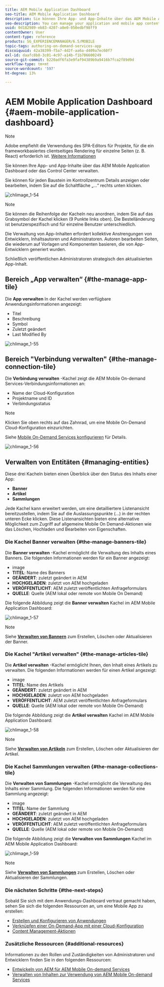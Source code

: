 ```yaml
---
title: AEM Mobile Application Dashboard
seo-title: AEM Mobile Application Dashboard
description: Sie können Ihre App- und App-Inhalte über das AEM Mobile Application Dashboard oder das Control Center verwalten. Auf dieser Seite erfahren Sie mehr.
seo-description: You can manage your application and mobile app content from AEM Mobile Application Dashboard or the Control Center. Follow this page to learn more.
uuid: 0d182989-eb83-4207-a8e0-050edbf98ff9
contentOwner: User
content-type: reference
products: SG_EXPERIENCEMANAGER/6.5/MOBILE
topic-tags: authoring-on-demand-services-app
discoiquuid: 42a38399-f5a7-4d2f-aa6a-d409a7ec60f7
exl-id: daafc8b8-3c01-4c97-a14b-f1b706600249
source-git-commit: b220adf6fa3e9faf94389b9a9416b7fca2f89d9d
workflow-type: tm+mt
source-wordcount: '597'
ht-degree: 13%

---
```


# AEM Mobile Application Dashboard {#aem-mobile-application-dashboard}

>[!NOTE]
>
>Adobe empfiehlt die Verwendung des SPA-Editors für Projekte, für die ein frameworkbasiertes clientseitiges Rendering für einzelne Seiten (z. B. React) erforderlich ist. [Weitere Informationen](/help/sites-developing/spa-overview.md)

Sie können Ihre App- und App-Inhalte über das AEM Mobile Application Dashboard oder das Control Center verwalten.

Sie können für jeden Baustein im Kontrollzentrum Details anzeigen oder bearbeiten, indem Sie auf die Schaltfläche „…“ rechts unten klicken.

![chlimage_1-54](assets/chlimage_1-54.png)

>[!NOTE]
>
>Sie können die Reihenfolge der Kacheln neu anordnen, indem Sie auf das Grabsymbol der Kachel klicken (9 Punkte links oben). Die Bestelländerung ist benutzerspezifisch und für einzelne Benutzer unterschiedlich.

Die Verwaltung von App-Inhalten erfordert kollektive Anstrengungen von Entwicklern, Inhaltsautoren und Administratoren. Autoren bearbeiten Seiten, die wiederum auf Vorlagen und Komponenten basieren, die von App-Entwicklern generiert wurden.

Schließlich veröffentlichen Administratoren strategisch den aktualisierten App-Inhalt.

## Bereich „App verwalten“ {#the-manage-app-tile}

Die **App verwalten** In der Kachel werden verfügbare Anwendungsinformationen angezeigt:

* Titel
* Beschreibung
* Symbol
* Zuletzt geändert
* Last Modified By

![chlimage_1-55](assets/chlimage_1-55.png)

## Bereich &quot;Verbindung verwalten&quot; {#the-manage-connection-tile}

Die **Verbindung verwalten** -Kachel zeigt die AEM Mobile On-demand Services-Verbindungsinformationen an:

* Name der Cloud-Konfiguration
* Projektname und ID
* Verbindungsstatus

>[!NOTE]
>
>Klicken Sie oben rechts auf das Zahnrad, um eine Mobile On-Demand Cloud-Konfiguration einzurichten.
>
>Siehe [Mobile On-Demand Services konfigurieren](/help/mobile/mobile-on-demand-associating-an-on-demand-app-to-cloud-configuration.md) für Details.

![chlimage_1-56](assets/chlimage_1-56.png)

## Verwalten von Entitäten {#managing-entities}

Diese drei Kacheln bieten einen Überblick über den Status des Inhalts einer App:

* **Banner**
* **Artikel**
* **Sammlungen**

Jede Kachel kann erweitert werden, um eine detailliertere Listenansicht bereitzustellen, indem Sie auf die Auslassungspunkte (...) in der rechten unteren Ecke klicken. Diese Listenansichten bieten eine alternative Möglichkeit zum Zugriff auf allgemeine Mobile On Demand-Aktionen wie das Löschen, Hochladen und Bearbeiten von Eigenschaften.

### Die Kachel Banner verwalten {#the-manage-banners-tile}

Die **Banner verwalten** -Kachel ermöglicht die Verwaltung des Inhalts eines Banners. Die folgenden Informationen werden für ein Banner angezeigt:

* image
* **TITEL**: Name des Banners
* **GEÄNDERT**: zuletzt geändert in AEM
* **HOCHGELADEN**: zuletzt von AEM hochgeladen
* **VERÖFFENTLICHT**: AEM zuletzt veröffentlichten Anfrageformulars
* **QUELLE**: Quelle (AEM lokal oder remote von Mobile On Demand)

Die folgende Abbildung zeigt die **Banner verwalten** Kachel im AEM Mobile Application Dashboard:

![chlimage_1-57](assets/chlimage_1-57.png)

>[!NOTE]
>
>Siehe **[Verwalten von Bannern](/help/mobile/mobile-on-demand-managing-banners.md)** zum Erstellen, Löschen oder Aktualisieren der Banner.

### Die Kachel &quot;Artikel verwalten&quot; {#the-manage-articles-tile}

Die **Artikel verwalten** -Kachel ermöglicht Ihnen, den Inhalt eines Artikels zu verwalten. Die folgenden Informationen werden für einen Artikel angezeigt:

* image
* **TITEL**: Name des Artikels
* **GEÄNDERT**: zuletzt geändert in AEM
* **HOCHGELADEN**: zuletzt von AEM hochgeladen
* **VERÖFFENTLICHT**: AEM zuletzt veröffentlichten Anfrageformulars
* **QUELLE**: Quelle (AEM lokal oder remote von Mobile On-Demand)

Die folgende Abbildung zeigt die **Artikel verwalten** Kachel im AEM Mobile Application Dashboard:

![chlimage_1-58](assets/chlimage_1-58.png)

>[!NOTE]
>
>Siehe [**Verwalten von Artikeln**](/help/mobile/mobile-on-demand-managing-articles.md) zum Erstellen, Löschen oder Aktualisieren der Artikel.

### Die Kachel Sammlungen verwalten {#the-manage-collections-tile}

Die **Verwalten von Sammlungen** -Kachel ermöglicht die Verwaltung des Inhalts einer Sammlung. Die folgenden Informationen werden für eine Sammlung angezeigt:

* image
* **TITEL**: Name der Sammlung
* **GEÄNDERT**: zuletzt geändert in AEM
* **HOCHGELADEN**: zuletzt von AEM hochgeladen
* **VERÖFFENTLICHT**: AEM zuletzt veröffentlichten Anfrageformulars
* **QUELLE**: Quelle (AEM lokal oder remote von Mobile On-Demand)

Die folgende Abbildung zeigt die **Verwalten von Sammlungen** Kachel im AEM Mobile Application Dashboard:

![chlimage_1-59](assets/chlimage_1-59.png)

>[!NOTE]
>
>Siehe **[Verwalten von Sammlungen](/help/mobile/mobile-on-demand-managing-collections.md)** zum Erstellen, Löschen oder Aktualisieren der Sammlungen.

### Die nächsten Schritte {#the-next-steps}

Sobald Sie sich mit dem Anwendungs-Dashboard vertraut gemacht haben, sehen Sie sich die folgenden Ressourcen an, um eine Mobile App zu erstellen:

* [Erstellen und Konfigurieren von Anwendungen](/help/mobile/mobile-apps-ondemand-application-create-configure-action.md)
* [Verknüpfen einer On-Demand-App mit einer Cloud-Konfiguration](/help/mobile/mobile-on-demand-associating-an-on-demand-app-to-cloud-configuration.md)
* [Content Management-Aktionen](/help/mobile/mobile-apps-ondemand-manage-content-ondemand.md)

### Zusätzliche Ressourcen {#additional-resources}

Informationen zu den Rollen und Zuständigkeiten von Administratoren und Entwicklern finden Sie in den folgenden Ressourcen:

* [Entwickeln von AEM für AEM Mobile On-demand Services](/help/mobile/aem-mobile-on-demand.md)
* [Verwalten von Inhalten zur Verwendung von AEM Mobile On-demand Services](/help/mobile/aem-mobile.md)
